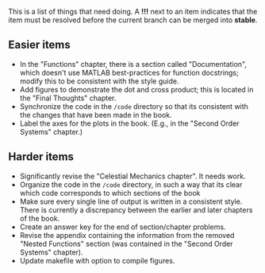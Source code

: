 This is a list of things that need doing. A **!!!** next to an item indicates
that the item must be resolved before the current branch can be merged into
**stable**.

## Easier items

+ In the "Functions" chapter, there is a section called "Documentation", which
doesn't use MATLAB best-practices for function docstrings; modify this to be
consistent with the style guide.
+ Add figures to demonstrate the dot and cross product; this is located in the
"Final Thoughts" chapter.
+ Synchronize the code in the `/code` directory so that its consistent with the
changes that have been made in the book.
+ Label the axes for the plots in the book. (E.g., in the "Second Order
Systems" chapter.)

## Harder items

+ Significantly revise the "Celestial Mechanics chapter". It needs work.
+ Organize the code in the `/code` directory, in such a way that its
  clear which code corresponds to which sections of the book
+ Make sure every single line of output is written in a consistent
  style. There is currently a discrepancy between the earlier and later
  chapters of the book.
+ Create an answer key for the end of section/chapter problems.
+ Revise the appendix containing the information from the removed
"Nested Functions" section (was contained in the "Second Order Systems" chapter).
+ Update makefile with option to compile figures.
